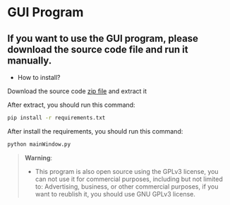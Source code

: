 # GUI Program

## If you want to use the GUI program, please download the source code file and run it manually.

- How to install?

Download the source code [zip file](https://js.delivr.net/gh/pyeumonia/pyeumonia.github.io@main/demo/source_code/gui/window.zip) and extract it

After extract, you should run this command:

```bash
pip install -r requirements.txt
```

After install the requirements, you should run this command:

```bash
python mainWindow.py
```

> **Warning**:
>
> - This program is also open source using the GPLv3 license, you can not use it for commercial purposes, including but not limited to: Advertising, business, or other commercial purposes, if you want to reublish it, you should use GNU GPLv3 license.
